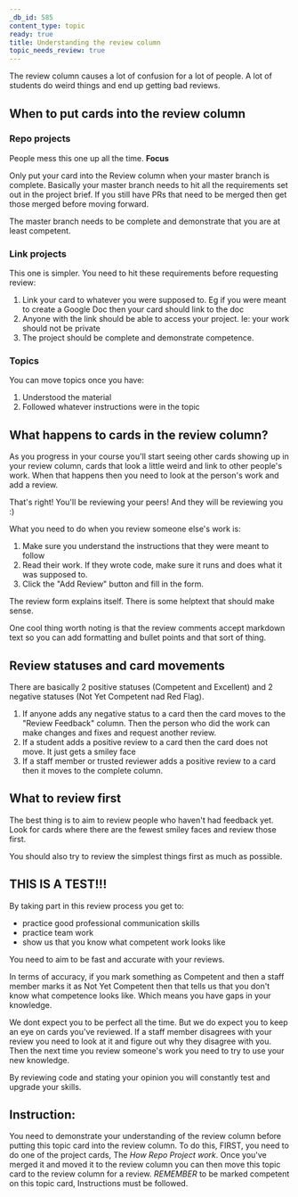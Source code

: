 ```yaml
---
_db_id: 585
content_type: topic
ready: true
title: Understanding the review column
topic_needs_review: true
---
```


The review column causes a lot of confusion for a lot of people. A lot of students do weird things and end up getting bad reviews.

## When to put cards into the review column

### Repo projects

People mess this one up all the time. **Focus**

Only put your card into the Review column when your master branch is complete. Basically your master branch needs to hit all the requirements set out in the project brief. If you still have PRs that need to be merged then get those merged before moving forward.

The master branch needs to be complete and demonstrate that you are at least competent.

### Link projects

This one is simpler. You need to hit these requirements before requesting review:

1. Link your card to whatever you were supposed to. Eg if you were meant to create a Google Doc then your card should link to the doc
2. Anyone with the link should be able to access your project. Ie: your work should not be private
3. The project should be complete and demonstrate competence.

### Topics

You can move topics once you have:

1. Understood the material
2. Followed whatever instructions were in the topic

## What happens to cards in the review column?

As you progress in your course you'll start seeing other cards showing up in your review column, cards that look a little weird and link to other people's work. When that happens then you need to look at the person's work and add a review.

That's right! You'll be reviewing your peers! And they will be reviewing you :)

What you need to do when you review someone else's work is:

1. Make sure you understand the instructions that they were meant to follow
2. Read their work. If they wrote code, make sure it runs and does what it was supposed to.
3. Click the "Add Review" button and fill in the form.

The review form explains itself. There is some helptext that should make sense.

One cool thing worth noting is that the review comments accept markdown text so you can add formatting and bullet points and that sort of thing.

## Review statuses and card movements

There are basically 2 positive statuses (Competent and Excellent) and 2 negative statuses (Not Yet Competent nad Red Flag).

1. If anyone adds any negative status to a card then the card moves to the "Review Feedback" column. Then the person who did the work can make changes and fixes and request another review.
2. If a student adds a positive review to a card then the card does not move. It just gets a smiley face
3. If a staff member or trusted reviewer adds a positive review to a card then it moves to the complete column.

## What to review first

The best thing is to aim to review people who haven't had feedback yet. Look for cards where there are the fewest smiley faces and review those first.

You should also try to review the simplest things first as much as possible.

## THIS IS A TEST!!!

By taking part in this review process you get to:

- practice good professional communication skills
- practice team work
- show us that you know what competent work looks like

You need to aim to be fast and accurate with your reviews.

In terms of accuracy, if you mark something as Competent and then a staff member marks it as Not Yet Competent then that tells us that you don't know what competence looks like. Which means you have gaps in your knowledge.

We dont expect you to be perfect all the time. But we do expect you to keep an eye on cards you've reviewed. If a staff member disagrees with your review you need to look at it and figure out why they disagree with you. Then the next time you review someone's work you need to try to use your new knowledge.

By reviewing code and stating your opinion you will constantly test and upgrade your skills.

## Instruction:
You need to demonstrate your understanding of the review column before putting this topic card into the review column. 
To do this, FIRST, you need to do one of the project cards, The *How Repo Project work*. Once you've merged it and moved it to the review column you can then move this topic card to the review column for a review. *REMEMBER* to be marked competent on this topic card, Instructions must be followed.